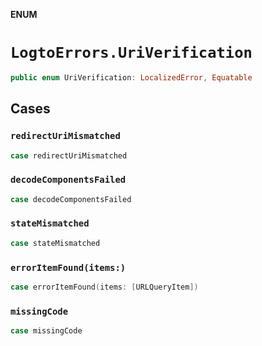**ENUM**

# `LogtoErrors.UriVerification`

```swift
public enum UriVerification: LocalizedError, Equatable
```

## Cases
### `redirectUriMismatched`

```swift
case redirectUriMismatched
```

### `decodeComponentsFailed`

```swift
case decodeComponentsFailed
```

### `stateMismatched`

```swift
case stateMismatched
```

### `errorItemFound(items:)`

```swift
case errorItemFound(items: [URLQueryItem])
```

### `missingCode`

```swift
case missingCode
```
